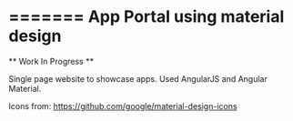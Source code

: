 =======
App Portal using material design
=============
** Work In Progress **

Single page website to showcase apps. Used AngularJS and Angular Material.

Icons from:
https://github.com/google/material-design-icons

